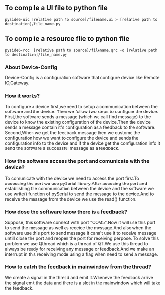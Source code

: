 ## To compile a UI file to python file

```pyside6-uic [relative path to source]/filename.ui > [relative path to destination]/file_name.py```

## To compile a resource file to python file
```pyside6-rcc  [relative path to source]/filename.qrc -o [relative path to destination]/file_name.py```


### About Device-Config
Device-Config is a configuration software that configure device like Remote IO,Gateway.
### How it works?
To configure a device first,we need to setup a communication between the software and the device.
Then we follow two steps to configure the device.
First,the software sends a message (which we call find message) to the device to know the existing configuration of the device.Then the device sends a message contain it's configuration as a feedback to the software.
Second,When we get the feedback message then we custome the configuration how we want to configure the device and sends the configuration info to the device and if the device get the configuration info it send the software a successful message as a feedback.
### How the software access the port and comunicate with the device?
To comunicate with the device we need to access the port first.To accessing the port we use pySerial library.After accesing the port and establishing the communication between the device and the software we use write() function of pySerial to send the message to the device.And to receive the message from the device we use the read() function.
### How dose the software know there is a feedback?
Suppose, this software connect with port "COM5".Now it will use this port to send the message as well as receice the message.And also when the software use this port to send message it cann't use it to receive message untill close the port and reopen the port for receiving perpose.
To solve this porblem we use Qthread which is a thread of QT.We use this thread to always be ready for receiving any message or feedback.And we make an interrupt in this receiving mode using a flag when need to send a message.
### How to catch the feedback in mainwindow from the thread?
We create a signal in the thread and emit it.Wheneve the feedback arrive the signal emit the data and there is a slot in the mainwindow which will take the feedback.
